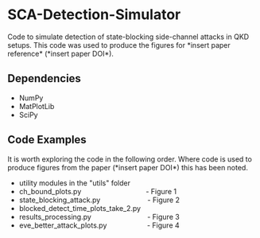 # SCA-Detection-Simulator
Code to simulate detection of state-blocking side-channel attacks in QKD setups.
This code was used to produce the figures for \*insert paper reference\* (\*insert paper DOI\*).

## Dependencies

- NumPy
- MatPlotLib
- SciPy

## Code Examples

It is worth exploring the code in the following order.
Where code is used to produce figures from the paper (\*insert paper DOI\*) this has been noted.

- utility modules in the "utils" folder
- ch_bound_plots.py &emsp;&emsp;&emsp;&emsp;&emsp;&emsp;&emsp;&emsp;&emsp;- Figure 1
- state_blocking_attack.py &emsp;&emsp;&emsp;&emsp;&emsp;&emsp;&ensp;- Figure 2
- blocked_detect_time_plots_take_2.py
- results_processing.py &emsp;&emsp;&emsp;&emsp;&emsp;&emsp;&emsp;&ensp;&nbsp;- Figure 3
- eve_better_attack_plots.py &emsp;&emsp;&emsp;&emsp;&emsp;&ensp;- Figure 4